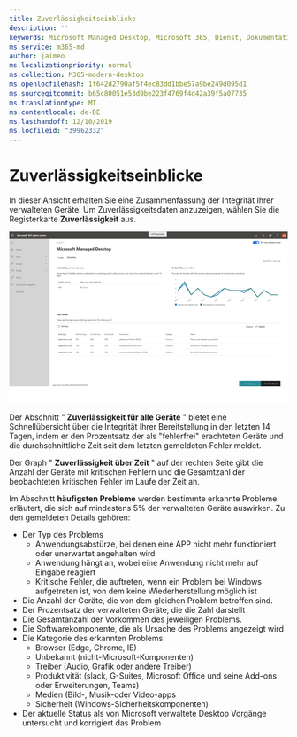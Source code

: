 ```yaml
---
title: Zuverlässigkeitseinblicke
description: ''
keywords: Microsoft Managed Desktop, Microsoft 365, Dienst, Dokumentation
ms.service: m365-md
author: jaimeo
ms.localizationpriority: normal
ms.collection: M365-modern-desktop
ms.openlocfilehash: 1f642d2790af5f4ec83dd1bbe57a9be249d095d1
ms.sourcegitcommit: b65c80051e53d9be223f4769f4d42a39f5a07735
ms.translationtype: MT
ms.contentlocale: de-DE
ms.lasthandoff: 12/10/2019
ms.locfileid: "39962332"
---
```

# <a name="reliability-insights"></a>Zuverlässigkeitseinblicke

In dieser Ansicht erhalten Sie eine Zusammenfassung der Integrität Ihrer verwalteten Geräte. Um Zuverlässigkeitsdaten anzuzeigen, wählen Sie die Registerkarte **Zuverlässigkeit** aus.


![Zuverlässigkeits Bereich: Zuverlässigkeit über Geräte in der oberen linken Ecke, Zuverlässigkeit im Zeitdiagramm oben rechts, Tabelle oben auf der unteren Seite. Hilfe-und Feedbackschaltflächen in der rechten oberen Ecke.](images/insights_reliability.png)

Der Abschnitt " **Zuverlässigkeit für alle Geräte** " bietet eine Schnellübersicht über die Integrität Ihrer Bereitstellung in den letzten 14 Tagen, indem er den Prozentsatz der als "fehlerfrei" erachteten Geräte und die durchschnittliche Zeit seit dem letzten gemeldeten Fehler meldet. 

 
Der Graph " **Zuverlässigkeit über Zeit** " auf der rechten Seite gibt die Anzahl der Geräte mit kritischen Fehlern und die Gesamtzahl der beobachteten kritischen Fehler im Laufe der Zeit an.

Im Abschnitt **häufigsten Probleme** werden bestimmte erkannte Probleme erläutert, die sich auf mindestens 5% der verwalteten Geräte auswirken. Zu den gemeldeten Details gehören:

- Der Typ des Problems
    - Anwendungsabstürze, bei denen eine APP nicht mehr funktioniert oder unerwartet angehalten wird
    - Anwendung hängt an, wobei eine Anwendung nicht mehr auf Eingabe reagiert
    - Kritische Fehler, die auftreten, wenn ein Problem bei Windows aufgetreten ist, von dem keine Wiederherstellung möglich ist
- Die Anzahl der Geräte, die von dem gleichen Problem betroffen sind.
- Der Prozentsatz der verwalteten Geräte, die die Zahl darstellt
- Die Gesamtanzahl der Vorkommen des jeweiligen Problems.
- Die Softwarekomponente, die als Ursache des Problems angezeigt wird
- Die Kategorie des erkannten Problems:
    - Browser (Edge, Chrome, IE)
    - Unbekannt (nicht-Microsoft-Komponenten)
    - Treiber (Audio, Grafik oder andere Treiber)
    - Produktivität (slack, G-Suites, Microsoft Office und seine Add-ons oder Erweiterungen, Teams)
    - Medien (Bild-, Musik-oder Video-apps
    - Sicherheit (Windows-Sicherheitskomponenten)
- Der aktuelle Status als von Microsoft verwaltete Desktop Vorgänge untersucht und korrigiert das Problem

